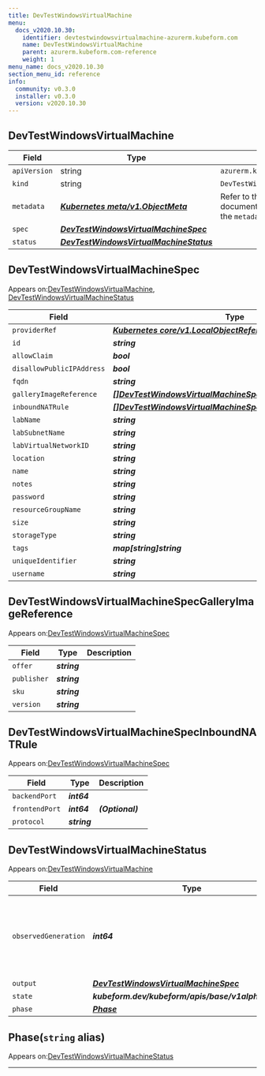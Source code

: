 ```yaml
---
title: DevTestWindowsVirtualMachine
menu:
  docs_v2020.10.30:
    identifier: devtestwindowsvirtualmachine-azurerm.kubeform.com
    name: DevTestWindowsVirtualMachine
    parent: azurerm.kubeform.com-reference
    weight: 1
menu_name: docs_v2020.10.30
section_menu_id: reference
info:
  community: v0.3.0
  installer: v0.3.0
  version: v2020.10.30
---
```


## DevTestWindowsVirtualMachine
| Field | Type | Description |
| ------ | ----- | ----------- |
| `apiVersion` | string | `azurerm.kubeform.com/v1alpha1` |
|    `kind` | string | `DevTestWindowsVirtualMachine` |
| `metadata` | ***[Kubernetes meta/v1.ObjectMeta](https://v1-18.docs.kubernetes.io/docs/reference/generated/kubernetes-api/v1.18/#objectmeta-v1-meta)***|Refer to the Kubernetes API documentation for the fields of the `metadata` field.|
| `spec` | ***[DevTestWindowsVirtualMachineSpec](#devtestwindowsvirtualmachinespec)***||
| `status` | ***[DevTestWindowsVirtualMachineStatus](#devtestwindowsvirtualmachinestatus)***||
## DevTestWindowsVirtualMachineSpec

Appears on:[DevTestWindowsVirtualMachine](#devtestwindowsvirtualmachine), [DevTestWindowsVirtualMachineStatus](#devtestwindowsvirtualmachinestatus)

| Field | Type | Description |
| ------ | ----- | ----------- |
| `providerRef` | ***[Kubernetes core/v1.LocalObjectReference](https://v1-18.docs.kubernetes.io/docs/reference/generated/kubernetes-api/v1.18/#localobjectreference-v1-core)***||
| `id` | ***string***||
| `allowClaim` | ***bool***| ***(Optional)*** |
| `disallowPublicIPAddress` | ***bool***| ***(Optional)*** |
| `fqdn` | ***string***| ***(Optional)*** |
| `galleryImageReference` | ***[[]DevTestWindowsVirtualMachineSpecGalleryImageReference](#devtestwindowsvirtualmachinespecgalleryimagereference)***||
| `inboundNATRule` | ***[[]DevTestWindowsVirtualMachineSpecInboundNATRule](#devtestwindowsvirtualmachinespecinboundnatrule)***| ***(Optional)*** |
| `labName` | ***string***||
| `labSubnetName` | ***string***||
| `labVirtualNetworkID` | ***string***||
| `location` | ***string***||
| `name` | ***string***||
| `notes` | ***string***| ***(Optional)*** |
| `password` | ***string***||
| `resourceGroupName` | ***string***||
| `size` | ***string***||
| `storageType` | ***string***||
| `tags` | ***map[string]string***| ***(Optional)*** |
| `uniqueIdentifier` | ***string***| ***(Optional)*** |
| `username` | ***string***||
## DevTestWindowsVirtualMachineSpecGalleryImageReference

Appears on:[DevTestWindowsVirtualMachineSpec](#devtestwindowsvirtualmachinespec)

| Field | Type | Description |
| ------ | ----- | ----------- |
| `offer` | ***string***||
| `publisher` | ***string***||
| `sku` | ***string***||
| `version` | ***string***||
## DevTestWindowsVirtualMachineSpecInboundNATRule

Appears on:[DevTestWindowsVirtualMachineSpec](#devtestwindowsvirtualmachinespec)

| Field | Type | Description |
| ------ | ----- | ----------- |
| `backendPort` | ***int64***||
| `frontendPort` | ***int64***| ***(Optional)*** |
| `protocol` | ***string***||
## DevTestWindowsVirtualMachineStatus

Appears on:[DevTestWindowsVirtualMachine](#devtestwindowsvirtualmachine)

| Field | Type | Description |
| ------ | ----- | ----------- |
| `observedGeneration` | ***int64***| ***(Optional)*** Resource generation, which is updated on mutation by the API Server.|
| `output` | ***[DevTestWindowsVirtualMachineSpec](#devtestwindowsvirtualmachinespec)***| ***(Optional)*** |
| `state` | ***kubeform.dev/kubeform/apis/base/v1alpha1.State***| ***(Optional)*** |
| `phase` | ***[Phase](#phase)***| ***(Optional)*** |
## Phase(`string` alias)

Appears on:[DevTestWindowsVirtualMachineStatus](#devtestwindowsvirtualmachinestatus)

---
